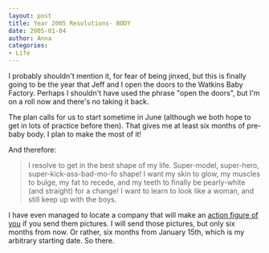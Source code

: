 ```yaml
---
layout: post
title: Year 2005 Resolutions- BODY
date: 2005-01-04
author: Anna
categories:
- Life
---
```


I probably shouldn't mention it, for fear of being jinxed, but this is finally going to be the year that Jeff and I open the doors to the Watkins Baby Factory. Perhaps I shouldn't have used the phrase "open the doors", but I'm on a roll now and there's no taking it back.

The plan calls for us to start sometime in June (although we both hope to get in lots of practice before then). That gives me at least six months of pre-baby body. I plan to make the most of it!

And therefore:

> I resolve to get in the best shape of my life. Super-model, super-hero, super-kick-ass-bad-mo-fo shape! I want my skin to glow, my muscles to bulge, my fat to recede, and my teeth to finally be pearly-white (and straight) for a change! I want to learn to look like a woman, and still keep up with the boys. 

I have even managed to locate a company that will make an [ action figure of you][1] if you send them pictures. I will send those pictures, but only six months from now. Or rather, six months from January 15th, which is my arbitrary starting date. So there.

   [1]: http://www.andgor.com/Personalized_Figures/personalized_figures.html

